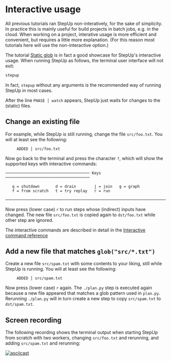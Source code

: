 # Interactive usage

All previous tutorials ran StepUp non-interatively, for the sake of simplicity.
In practice this is mainly useful for build projects in batch jobs, e.g. in the cloud.
When working on a project, interative usage is more efficient and convenient,
but requires a little more explanation.
(For this reason most tutorials here will use the non-interactive option.)

The tutorial [Static glob](static_glob.md) is in fact a good showcase for StepUp's interactive usage.
When running StepUp as follows, the terminal user interface will not exit:

```bash
stepup
```

In fact, `stepup` without any arguments is the recommended way of running StepUp in most cases.

After the line `PHASE │ watch` appears, StepUp just waits for changes to the (static) files.

## Change an existing file

For example, while StepUp is still running, change the file `src/foo.txt`.
You will at least see the following:

```
     ADDED │ src/foo.txt
```

Now go back to the terminal and press the character `?`,
which will show the supported keys with interactive commands:

```
───────────────────────────────────── Keys ─────────────────────────────────────

   q = shutdown       d = drain        j = join   g = graph
   f = from scratch   t = try replay   r = run

────────────────────────────────────────────────────────────────────────────────
```

Now press (lower case) `r` to run steps whose (indirect) inputs have changed.
The new file `src/foo.txt` is copied again to `dst/foo.txt` while other step are ignored.

The interactive commands are described in detail in the [Interactive command reference](../reference/interactive.md)

## Add a new file that matches `glob("src/*.txt")`

Create a new file `src/spam.txt` with some contents to your liking, still while StepUp is running.
You will at least see the following:

```
     ADDED │ src/spam.txt
```

Now press (lower case) `r` again.
The `./plan.py` step is executed again because a new file appeared that matches a glob pattern used in `plan.py`.
Rerunning `./plan.py` will in turn create a new step to copy `src/spam.txt` to `dst/spam.txt`.


## Screen recording

The following recording shows the terminal output when starting StepUp from scratch with two workers, changing `src/foo.txt` and rerunning, and adding `src/spam.txt` and rerunning:

[![asciicast](https://asciinema.org/a/e8W0oYwnR6sXzqLH0WWkqvo5Z.svg)](https://asciinema.org/a/e8W0oYwnR6sXzqLH0WWkqvo5Z)
